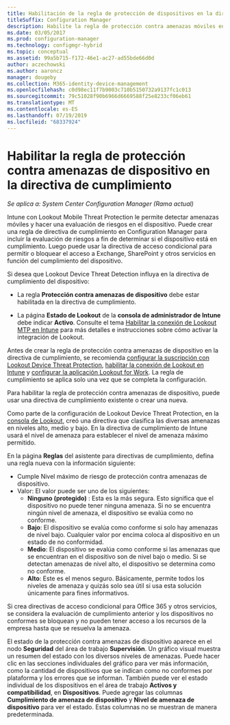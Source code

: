 ```yaml
---
title: Habilitación de la regla de protección de dispositivos en la directiva de cumplimiento
titleSuffix: Configuration Manager
description: Habilite la regla de protección contra amenazas móviles en la directiva de cumplimiento de dispositivos.
ms.date: 03/05/2017
ms.prod: configuration-manager
ms.technology: configmgr-hybrid
ms.topic: conceptual
ms.assetid: 99a5b715-f172-46e1-ac27-ad55bde66d0d
author: aczechowski
ms.author: aaroncz
manager: dougeby
ms.collection: M365-identity-device-management
ms.openlocfilehash: c0d98ec11f7b9003c710b5150732a9137fc1c013
ms.sourcegitcommit: 79c51028f90b6966d6669588f25e8233cf06eb61
ms.translationtype: MT
ms.contentlocale: es-ES
ms.lasthandoff: 07/19/2019
ms.locfileid: "68337924"
---
```

# <a name="enable-device-threat-protection-rule-in-the-compliance-policy"></a>Habilitar la regla de protección contra amenazas de dispositivo en la directiva de cumplimiento

*Se aplica a: System Center Configuration Manager (Rama actual)*

Intune con Lookout Mobile Threat Protection le permite detectar amenazas móviles y hacer una evaluación de riesgos en el dispositivo. Puede crear una regla de directiva de cumplimiento en Configuration Manager para incluir la evaluación de riesgos a fin de determinar si el dispositivo está en cumplimiento. Luego puede usar la directiva de acceso condicional para permitir o bloquear el acceso a Exchange, SharePoint y otros servicios en función del cumplimiento del dispositivo.

Si desea que Lookout Device Threat Detection influya en la directiva de cumplimiento del dispositivo:

* La regla **Protección contra amenazas de dispositivo** debe estar habilitada en la directiva de cumplimiento.

* La página **Estado de Lookout** de la **consola de administrador de Intune** debe indicar **Activo**. Consulte el tema [Habilitar la conexión de Lookout MTP en Intune](enable-lookout-connection-in-intune.md) para más detalles e instrucciones sobre cómo activar la integración de Lookout.


Antes de crear la regla de protección contra amenazas de dispositivo en la directiva de cumplimiento, se recomienda [configurar la suscripción con Lookout Device Threat Protection](set-up-your-subscription-with-lookout.md), [habilitar la conexión de Lookout en Intune](enable-lookout-connection-in-intune.md) y [configurar la aplicación Lookout for Work](configure-and-deploy-lookout-for-work-apps.md). La regla de cumplimiento se aplica solo una vez que se completa la configuración.

Para habilitar la regla de protección contra amenazas de dispositivo, puede usar una directiva de cumplimiento existente o crear una nueva.

Como parte de la configuración de Lookout Device Threat Protection, en la [consola de Lookout](https://aad.lookout.com), creó una directiva que clasifica las diversas amenazas en niveles alto, medio y bajo. En la directiva de cumplimiento de Intune usará el nivel de amenaza para establecer el nivel de amenaza máximo permitido.

En la página **Reglas** del asistente para directivas de cumplimiento, defina una regla nueva con la información siguiente:
* Cumple Nivel máximo de riesgo de protección contra amenazas de dispositivo.
* Valor: El valor puede ser uno de los siguientes:
  * **Ninguno (protegido)** : Esta es la más segura. Esto significa que el dispositivo no puede tener ninguna amenaza. Si no se encuentra ningún nivel de amenaza, el dispositivo se evalúa como no conforme.
  * **Bajo**: El dispositivo se evalúa como conforme si solo hay amenazas de nivel bajo. Cualquier valor por encima coloca al dispositivo en un estado de no conformidad.
  * **Medio**: El dispositivo se evalúa como conforme si las amenazas que se encuentran en el dispositivo son de nivel bajo o medio. Si se detectan amenazas de nivel alto, el dispositivo se determina como no conforme.
  * **Alto**: Este es el menos seguro. Básicamente, permite todos los niveles de amenaza y quizás solo sea útil si usa esta solución únicamente para fines informativos.

Si crea directivas de acceso condicional para Office 365 y otros servicios, se considera la evaluación de cumplimiento anterior y los dispositivos no conformes se bloquean y no pueden tener acceso a los recursos de la empresa hasta que se resuelva la amenaza.

El estado de la protección contra amenazas de dispositivo aparece en el nodo **Seguridad** del área de trabajo **Supervisión**.
Un gráfico visual muestra un resumen del estado con los diversos niveles de amenazas. Puede hacer clic en las secciones individuales del gráfico para ver más información, como la cantidad de dispositivos que se indican como no conformes por plataforma y los errores que se informan.
También puede ver el estado individual de los dispositivos en el área de trabajo **Activos y compatibilidad**, en **Dispositivos**.  Puede agregar las columnas **Cumplimiento de amenaza de dispositivo** y **Nivel de amenaza de dispositivo** para ver el estado.  Estas columnas no se muestran de manera predeterminada.
